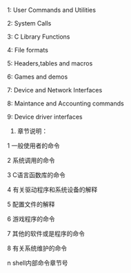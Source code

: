 1: User Commands and Utilities

2: System Calls

3: C Library Functions

4: File formats

5: Headers,tables and macros

6: Games and demos

7: Device and Network Interfaces

8: Maintance and Accounting commands

9: Device driver interfaces

1. 章节说明：

1 一般使用者的命令

2 系统调用的命令

3 C语言函数库的命令

4 有关驱动程序和系统设备的解释

5 配置文件的解释

6 游戏程序的命令

7 其他的软件或是程序的命令

8 有关系统维护的命令

n shell内部命令章节号